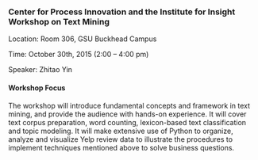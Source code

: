
### Center for Process Innovation and the Institute for Insight Workshop on Text Mining
Location: Room 306, GSU Buckhead Campus

Time: October 30th, 2015 (2:00 – 4:00 pm)

Speaker: Zhitao Yin

#### Workshop Focus

The workshop will introduce fundamental concepts and framework in text mining, and provide the audience with hands-on experience. It will cover text corpus preparation, word counting, lexicon-based text classification and topic modeling. It will make extensive use of Python to organize, analyze and visualize Yelp review data to illustrate the procedures to implement techniques mentioned above to solve business questions. 

